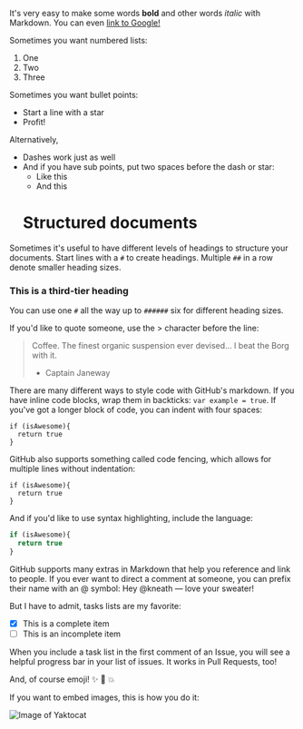 
It's very easy to make some words **bold** and other words *italic* with Markdown. You can even [link to Google!](http://google.com)

Sometimes you want numbered lists:

1. One
2. Two
3. Three

Sometimes you want bullet points:

* Start a line with a star
* Profit!

Alternatively,

- Dashes work just as well
- And if you have sub points, put two spaces before the dash or star:
  - Like this
  - And this
  # Structured documents

Sometimes it's useful to have different levels of headings to structure your documents. Start lines with a `#` to create headings. Multiple `##` in a row denote smaller heading sizes.

### This is a third-tier heading

You can use one `#` all the way up to `######` six for different heading sizes.

If you'd like to quote someone, use the > character before the line:

> Coffee. The finest organic suspension ever devised... I beat the Borg with it.
> - Captain Janeway

There are many different ways to style code with GitHub's markdown. If you have inline code blocks, wrap them in backticks: `var example = true`.  If you've got a longer block of code, you can indent with four spaces:

    if (isAwesome){
      return true
    }

GitHub also supports something called code fencing, which allows for multiple lines without indentation:

```
if (isAwesome){
  return true
}
```

And if you'd like to use syntax highlighting, include the language:

```javascript
if (isAwesome){
  return true
}
```

GitHub supports many extras in Markdown that help you reference and link to people. If you ever want to direct a comment at someone, you can prefix their name with an @ symbol: Hey @kneath — love your sweater!

But I have to admit, tasks lists are my favorite:

- [x] This is a complete item
- [ ] This is an incomplete item

When you include a task list in the first comment of an Issue, you will see a helpful progress bar in your list of issues. It works in Pull Requests, too!

And, of course emoji! :sparkles: :camel: :boom:


  
  If you want to embed images, this is how you do it:

![Image of Yaktocat](https://octodex.github.com/images/yaktocat.png)

